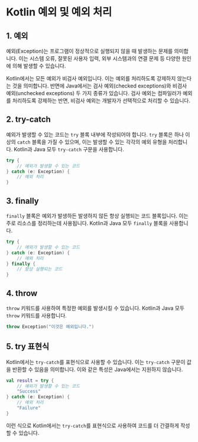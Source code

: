 # Kotlin 예외 및 예외 처리

## 1. 예외
예외(Exception)는 프로그램이 정상적으로 실행되지 않을 때 발생하는 문제를 의미합니다. 이는 시스템 오류, 잘못된 사용자 입력, 외부 시스템과의 연결 문제 등 다양한 원인에 의해 발생할 수 있습니다.

Kotlin에서는 모든 예외가 비검사 예외입니다. 이는 예외를 처리하도록 강제하지 않는다는 것을 의미합니다. 반면에 Java에서는 검사 예외(checked exceptions)와 비검사 예외(unchecked exceptions) 두 가지 종류가 있습니다. 검사 예외는 컴파일러가 예외를 처리하도록 강제하는 반면, 비검사 예외는 개발자가 선택적으로 처리할 수 있습니다.

## 2. try-catch
예외가 발생할 수 있는 코드는 `try` 블록 내부에 작성되어야 합니다. `try` 블록은 하나 이상의 `catch` 블록을 가질 수 있으며, 이는 발생할 수 있는 각각의 예외 유형을 처리합니다. Kotlin과 Java 모두 `try-catch` 구문을 사용합니다.

```kotlin
try {
    // 예외가 발생할 수 있는 코드
} catch (e: Exception) {
    // 예외 처리
}
```

## 3. finally
`finally` 블록은 예외가 발생하든 발생하지 않든 항상 실행되는 코드 블록입니다. 이는 주로 리소스를 정리하는데 사용됩니다. Kotlin과 Java 모두 `finally` 블록을 사용합니다.

```kotlin
try {
    // 예외가 발생할 수 있는 코드
} catch (e: Exception) {
    // 예외 처리
} finally {
    // 항상 실행되는 코드
}
```

## 4. throw
`throw` 키워드를 사용하여 특정한 예외를 발생시킬 수 있습니다. Kotlin과 Java 모두 `throw` 키워드를 사용합니다.

```kotlin
throw Exception("이것은 예외입니다.")
```

## 5. try 표현식
Kotlin에서는 `try-catch`를 표현식으로 사용할 수 있습니다. 이는 `try-catch` 구문이 값을 반환할 수 있음을 의미합니다. 이와 같은 특성은 Java에서는 지원하지 않습니다.

```kotlin
val result = try {
    // 예외가 발생할 수 있는 코드
    "Success"
} catch (e: Exception) {
    // 예외 처리
    "Failure"
}
```
이런 식으로 Kotlin에서는 `try-catch`를 표현식으로 사용하여 코드를 더 간결하게 작성할 수 있습니다.

